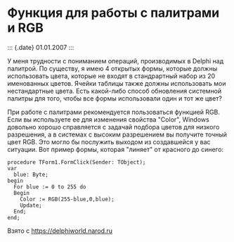 Функция для работы с палитрами и RGB
====================================

::: {.date}
01.01.2007
:::

У меня трудности с пониманием операций, производимых в Delphi над
палитрой. По существу, я имею 4 открытых формы, которые должны
использовать цвета, которые не входят в стандрартный набор из 20
именованных цветов. Ячейки таблицы также должны использовать мои
нестандартные цвета. Есть какой-либо способ обновления системной палитры
для того, чтобы все формы использовали один и тот же цвет?

При работе с палитрами рекомендуется пользоваться функцией RGB. Если вы
используете ее для изменения свойства \"Color\", Windows довольно хорошо
справляется с задачай подбора цветов для низкого разрешения, а в
системах с высоким разрешением вы получите точный цвет RGB. Это могло бы
послужить выходом из создавшейся у вас ситуации. Вот пример формы,
которая \"линяет\" от красного до синего:

    procedure TForm1.FormClick(Sender: TObject);
    var
      blue: Byte;
    begin
      For blue := 0 to 255 do
      Begin
        Color := RGB(255-blue,0,blue);
        Update;
      End;
    end;

Взято с <https://delphiworld.narod.ru>
